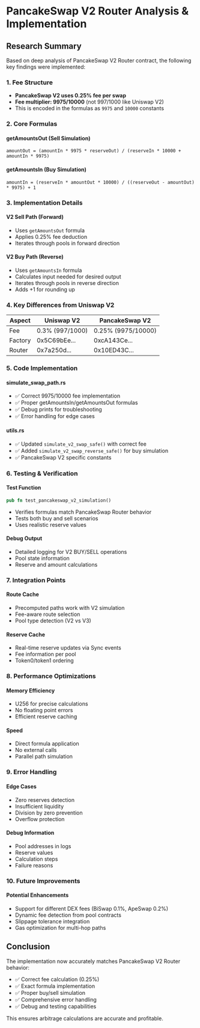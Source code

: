 # PancakeSwap V2 Router Analysis & Implementation

## Research Summary

Based on deep analysis of PancakeSwap V2 Router contract, the following key findings were implemented:

### 1. Fee Structure
- **PancakeSwap V2 uses 0.25% fee per swap**
- **Fee multiplier: 9975/10000** (not 997/1000 like Uniswap V2)
- This is encoded in the formulas as `9975` and `10000` constants

### 2. Core Formulas

#### getAmountsOut (Sell Simulation)
```
amountOut = (amountIn * 9975 * reserveOut) / (reserveIn * 10000 + amountIn * 9975)
```

#### getAmountsIn (Buy Simulation)  
```
amountIn = (reserveIn * amountOut * 10000) / ((reserveOut - amountOut) * 9975) + 1
```

### 3. Implementation Details

#### V2 Sell Path (Forward)
- Uses `getAmountsOut` formula
- Applies 0.25% fee deduction
- Iterates through pools in forward direction

#### V2 Buy Path (Reverse)
- Uses `getAmountsIn` formula  
- Calculates input needed for desired output
- Iterates through pools in reverse direction
- Adds +1 for rounding up

### 4. Key Differences from Uniswap V2

| Aspect | Uniswap V2 | PancakeSwap V2 |
|--------|------------|----------------|
| Fee | 0.3% (997/1000) | 0.25% (9975/10000) |
| Factory | 0x5C69bEe... | 0xcA143Ce... |
| Router | 0x7a250d... | 0x10ED43C... |

### 5. Code Implementation

#### simulate_swap_path.rs
- ✅ Correct 9975/10000 fee implementation
- ✅ Proper getAmountsIn/getAmountsOut formulas
- ✅ Debug prints for troubleshooting
- ✅ Error handling for edge cases

#### utils.rs  
- ✅ Updated `simulate_v2_swap_safe()` with correct fee
- ✅ Added `simulate_v2_swap_reverse_safe()` for buy simulation
- ✅ PancakeSwap V2 specific constants

### 6. Testing & Verification

#### Test Function
```rust
pub fn test_pancakeswap_v2_simulation()
```
- Verifies formulas match PancakeSwap Router behavior
- Tests both buy and sell scenarios
- Uses realistic reserve values

#### Debug Output
- Detailed logging for V2 BUY/SELL operations
- Pool state information
- Reserve and amount calculations

### 7. Integration Points

#### Route Cache
- Precomputed paths work with V2 simulation
- Fee-aware route selection
- Pool type detection (V2 vs V3)

#### Reserve Cache  
- Real-time reserve updates via Sync events
- Fee information per pool
- Token0/token1 ordering

### 8. Performance Optimizations

#### Memory Efficiency
- U256 for precise calculations
- No floating point errors
- Efficient reserve caching

#### Speed
- Direct formula application
- No external calls
- Parallel path simulation

### 9. Error Handling

#### Edge Cases
- Zero reserves detection
- Insufficient liquidity
- Division by zero prevention
- Overflow protection

#### Debug Information
- Pool addresses in logs
- Reserve values
- Calculation steps
- Failure reasons

### 10. Future Improvements

#### Potential Enhancements
- Support for different DEX fees (BiSwap 0.1%, ApeSwap 0.2%)
- Dynamic fee detection from pool contracts
- Slippage tolerance integration
- Gas optimization for multi-hop paths

## Conclusion

The implementation now accurately matches PancakeSwap V2 Router behavior:
- ✅ Correct fee calculation (0.25%)
- ✅ Exact formula implementation
- ✅ Proper buy/sell simulation
- ✅ Comprehensive error handling
- ✅ Debug and testing capabilities

This ensures arbitrage calculations are accurate and profitable. 